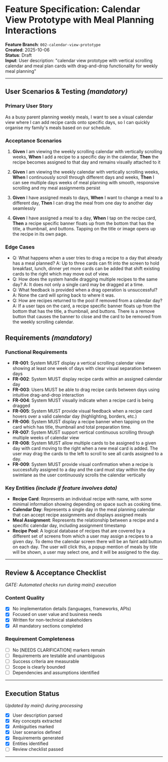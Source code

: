 # Feature Specification: Calendar View Prototype with Meal Planning Interactions

**Feature Branch**: `002-calendar-view-prototype`  
**Created**: 2025-10-06  
**Status**: Draft  
**Input**: User description: "calendar view prototype with vertical scrolling calendar and meal plan cards with drag-and-drop functionality for weekly meal planning"

---

## User Scenarios & Testing *(mandatory)*

### Primary User Story
As a busy parent planning weekly meals, I want to see a visual calendar view where I can add recipe cards onto specific days, so I can quickly organise my family's meals based on our schedule.

### Acceptance Scenarios
1. **Given** I am viewing the weekly scrolling calendar with vertically scrolling weeks, **When** I add a recipe to a specific day in the calendar, **Then** the recipe becomes assigned to that day and remains visually attached to it

2. **Given** I am viewing the weekly calendar with vertically scrolling weeks, **When** I continuously scroll through different days and weeks, **Then** I can see multiple days weeks of meal planning with smooth, responsive scrolling and my meal assignments persist

3. **Given** I have assigned meals to days, **When** I want to change a meal to a different day, **Then** I can drag the meal from one day to another day seamlessly

4. **Given** I have assigned a meal to a day, **When** I tap on the recipe card, **Then** a recipe specific banner floats up from the bottom that has the title, a thumbnail, and buttons. Tapping on the title or image opens up the recipe in its own page. 

### Edge Cases
- Q: What happens when a user tries to drag a recipe to a day that already has a meal planned?
  A: Up to three cards can fit into the screen to hold breakfast, lunch, dinner yet more cards can be added that shift existing cards to the right which may move out of view. 
- Q: How does the system handle dragging multiple recipes to the same day?
  A: It does not only a single card may be dragged at a time. 
- Q: What feedback is provided when a drag operation is unsuccessful?
  A: None the card will spring back to where it was. 
- Q: How are recipes returned to the pool if removed from a calendar day?
  A: If a user taps on the card, a recipe specific banner floats up from the bottom that has the title, a thumbnail, and buttons. There is a remove button that causes the banner to close and the card to be removed from the weekly scrolling calendar. 

## Requirements *(mandatory)*

### Functional Requirements
- **FR-001**: System MUST display a vertical scrolling calendar view showing at least one week of days with clear visual separation between days
- **FR-002**: System MUST display recipe cards within an assigned calendar day
- **FR-003**: Users MUST be able to drag recipe cards between days using intuitive drag-and-drop interaction
- **FR-004**: System MUST visually indicate when a recipe card is being dragged
- **FR-005**: System MUST provide visual feedback when a recipe card hovers over a valid calendar day (highlighting, borders, etc.)
- **FR-006**: System MUST display a recipe banner when tapping on the card which has title, thumbnail and total preparation time.
- **FR-007**: System MUST support vertical continuous scrolling through multiple weeks of calendar view
- **FR-008**: System MUST allow multiple cards to be assigned to a given day with card moving to the right when a new meal card is added. The user may drag the cards to the left to scroll to see all cards assigned to a day. 
- **FR-009**: System MUST provide visual confirmation when a recipe is successfully assigned to a day and the card must stay within the day swimlane as the user continuously scrolls the calendar vertically

### Key Entities *(include if feature involves data)*
- **Recipe Card**: Represents an individual recipe with name, with some minimal information showing depending on space such as cooking time. 
- **Calendar Day**: Represents a single day in the meal planning calendar that can accept recipe assignments and displays assigned meals
- **Meal Assignment**: Represents the relationship between a recipe and a specific calendar day, including assignment timestamp
- **Recipe Pool**: A logical database of recipes that are covered by a different set of screens from which a user may assign a recipes to a given day. To demo the calendar screen there will be an faint add button on each day. The user will click this, a popup mention of meals by title will be shown, a user may select one, and it will be assigned to the day. 

---

## Review & Acceptance Checklist
*GATE: Automated checks run during main() execution*

### Content Quality
- [x] No implementation details (languages, frameworks, APIs)
- [x] Focused on user value and business needs
- [x] Written for non-technical stakeholders
- [x] All mandatory sections completed

### Requirement Completeness
- [ ] No [NEEDS CLARIFICATION] markers remain
- [ ] Requirements are testable and unambiguous  
- [ ] Success criteria are measurable
- [ ] Scope is clearly bounded
- [ ] Dependencies and assumptions identified

---

## Execution Status
*Updated by main() during processing*

- [x] User description parsed
- [x] Key concepts extracted
- [x] Ambiguities marked
- [x] User scenarios defined
- [x] Requirements generated
- [x] Entities identified
- [ ] Review checklist passed

---